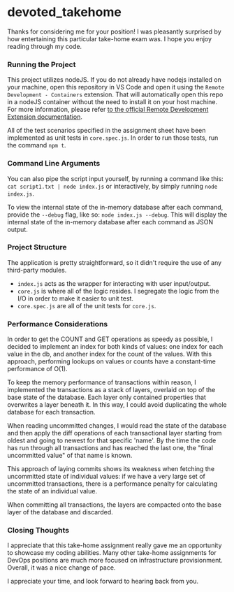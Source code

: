 # devoted_takehome

Thanks for considering me for your position!  I was pleasantly surprised by how entertaining this particular take-home exam was.  I hope you enjoy reading through my code.

### Running the Project ###

This project utilizes nodeJS. If you do not already have nodejs installed on your machine, open this repository in VS Code and open it using the `Remote Development - Containers` extension. That will automatically open this repo in a nodeJS container without the need to install it on your host machine.  For more information, please refer [to the official Remote Development Extension documentation](https://code.visualstudio.com/docs/remote/containers#:~:text=The%20Visual%20Studio%20Code%20Remote,Studio%20Code's%20full%20feature%20set.).

All of the test scenarios specified in the assignment sheet have been implemented as unit tests in `core.spec.js`.  In order to run those tests, run the command `npm t`.

### Command Line Arguments ###

You can also pipe the script input yourself, by running a command like this: `cat script1.txt | node index.js` or interactively, by simply running `node index.js`.

To view the internal state of the in-memory database after each command, provide the `--debug` flag, like so: `node index.js --debug`.  This will display the internal state of the in-memory database after each command as JSON output.

### Project Structure ###

The application is pretty straightforward, so it didn't require the use of any third-party modules. 

- `index.js` acts as the wrapper for interacting with user input/output.
- `core.js` is where all of the logic resides.  I segregate the logic from the I/O in order to make it easier to unit test.
- `core.spec.js` are all of the unit tests for `core.js`.

### Performance Considerations ###
In order to get the COUNT and GET operations as speedy as possible, I decided to implement an index for both kinds of values: one index for each value in the db, and another index for the count of the values.  With this approach, performing lookups on values or counts have a constant-time performance of O(1).

To keep the memory performance of transactions within reason, I implemented the transactions as a stack of layers, overlaid on top of the base state of the database.  Each layer only contained properties that overwrites a layer beneath it. In this way, I could avoid duplicating the whole database for each transaction.

When reading uncommitted changes, I would read the state of the database and then apply the diff operations of each transactional layer starting from oldest and going to newest for that specific 'name'.  By the time the code has run through all transactions and has reached the last one, the "final uncommitted value" of that name is known.  

This approach of laying commits shows its weakness when fetching the uncommitted state of individual values: if we have a very large set of uncommitted transactions, there is a performance penalty for calculating the state of an individual value.

When committing all transactions, the layers are compacted onto the base layer of the database and discarded.

### Closing Thoughts ###

I appreciate that this take-home assignment really gave me an opportunity to showcase my coding abilities.  Many other take-home assignments for DevOps positions are much more focused on infrastructure provisionment.  Overall, it was a nice change of pace.

I appreciate your time, and look forward to hearing back from you.